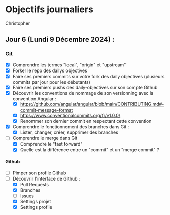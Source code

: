 # Objectifs journaliers

Christopher

## Jour 6 (Lundi 9 Décembre 2024) :


### Git

- [x] Comprendre les termes "local", "origin" et "upstream"
- [x] Forker le repo des dailys objectives
- [x] Faire ses premiers commits sur votre fork des daily objectives (plusieurs commits par jour pour les débutants)
- [x] Faire ses premiers pushs des daily-objectives sur son compte Github
- [x] Découvrir les conventions de nommage de son versionning avec la convention Angular :
  - [x] https://github.com/angular/angular/blob/main/CONTRIBUTING.md#-commit-message-format
  - [x] https://www.conventionalcommits.org/fr/v1.0.0/
  - [x] Renommer son dernier commit en respectant cette convention
- [x] Comprendre le fonctionnement des branches dans Git :
  - [x] Lister, changer, créer, supprimer des branches
- [ ] Comprendre le merge dans Git
  - [x] Comprendre le "fast forward"
  - [x] Quelle est la différence entre un "commit" et un "merge commit" ?

#### Github

- [ ] Pimper son profile Github
- [ ] Découvrir l'interface de Github :
  - [x] Pull Requests
  - [x] Branches
  - [ ] Issues
  - [x] Settings projet
  - [x] Settings profile
